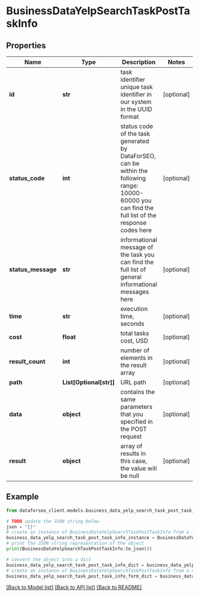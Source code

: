 # BusinessDataYelpSearchTaskPostTaskInfo


## Properties

Name | Type | Description | Notes
------------ | ------------- | ------------- | -------------
**id** | **str** | task identifier unique task identifier in our system in the UUID format | [optional] 
**status_code** | **int** | status code of the task generated by DataForSEO, can be within the following range: 10000-60000 you can find the full list of the response codes here | [optional] 
**status_message** | **str** | informational message of the task you can find the full list of general informational messages here | [optional] 
**time** | **str** | execution time, seconds | [optional] 
**cost** | **float** | total tasks cost, USD | [optional] 
**result_count** | **int** | number of elements in the result array | [optional] 
**path** | **List[Optional[str]]** | URL path | [optional] 
**data** | **object** | contains the same parameters that you specified in the POST request | [optional] 
**result** | **object** | array of results in this case, the value will be null | [optional] 

## Example

```python
from dataforseo_client.models.business_data_yelp_search_task_post_task_info import BusinessDataYelpSearchTaskPostTaskInfo

# TODO update the JSON string below
json = "{}"
# create an instance of BusinessDataYelpSearchTaskPostTaskInfo from a JSON string
business_data_yelp_search_task_post_task_info_instance = BusinessDataYelpSearchTaskPostTaskInfo.from_json(json)
# print the JSON string representation of the object
print(BusinessDataYelpSearchTaskPostTaskInfo.to_json())

# convert the object into a dict
business_data_yelp_search_task_post_task_info_dict = business_data_yelp_search_task_post_task_info_instance.to_dict()
# create an instance of BusinessDataYelpSearchTaskPostTaskInfo from a dict
business_data_yelp_search_task_post_task_info_form_dict = business_data_yelp_search_task_post_task_info.from_dict(business_data_yelp_search_task_post_task_info_dict)
```
[[Back to Model list]](../README.md#documentation-for-models) [[Back to API list]](../README.md#documentation-for-api-endpoints) [[Back to README]](../README.md)


